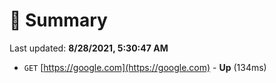 # 📖 Summary
Last updated: **8/28/2021, 5:30:47 AM**

- `GET` [https://google.com](https://google.com) - **Up** (134ms)
